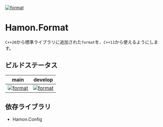 ﻿[![format](https://github.com/shibainuudon/HamonCore/actions/workflows/format.yml/badge.svg)](https://github.com/shibainuudon/HamonCore/actions/workflows/format.yml)

# Hamon.Format

`C++20`から標準ライブラリに追加された`format`を、`C++11`から使えるようにします。

## ビルドステータス

| main | develop |
| ---- | ------- |
|[![format](https://github.com/shibainuudon/HamonCore/actions/workflows/format.yml/badge.svg?branch=main)](https://github.com/shibainuudon/HamonCore/actions/workflows/format.yml)|[![format](https://github.com/shibainuudon/HamonCore/actions/workflows/format.yml/badge.svg?branch=develop)](https://github.com/shibainuudon/HamonCore/actions/workflows/format.yml)|

## 依存ライブラリ

* Hamon.Config
